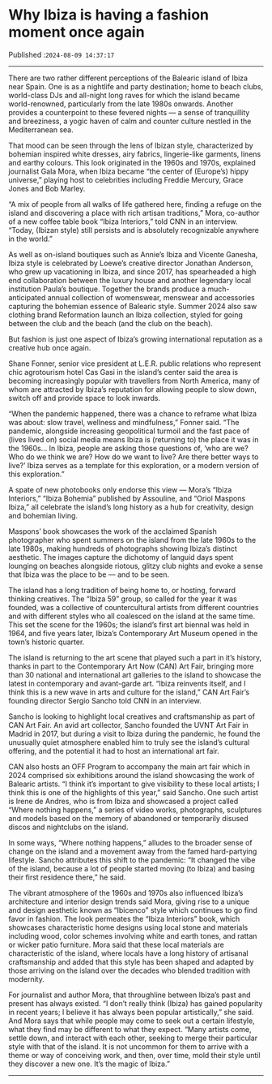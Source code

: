 # Why Ibiza is having a fashion moment once again

Published :`2024-08-09 14:37:17`

---

There are two rather different perceptions of the Balearic island of Ibiza near Spain. One is as a nightlife and party destination; home to beach clubs, world-class DJs and all-night long raves for which the island became world-renowned, particularly from the late 1980s onwards. Another provides a counterpoint to these fevered nights — a sense of tranquillity and breeziness, a yogic haven of calm and counter culture nestled in the Mediterranean sea.

That mood can be seen through the lens of Ibizan style, characterized by bohemian inspired white dresses, airy fabrics, lingerie-like garments, linens and earthy colours. This look originated in the 1960s and 1970s, explained journalist Gala Mora, when Ibiza became “the center of (Europe’s) hippy universe,” playing host to celebrities including Freddie Mercury, Grace Jones and Bob Marley.

“A mix of people from all walks of life gathered here, finding a refuge on the island and discovering a place with rich artisan traditions,” Mora, co-author of a new coffee table book “Ibiza Interiors,” told CNN in an interview. “Today, (Ibizan style) still persists and is absolutely recognizable anywhere in the world.”

As well as on-island boutiques such as Annie’s Ibiza and Vicente Ganesha, Ibiza style is celebrated by Loewe’s creative director Jonathan Anderson, who grew up vacationing in Ibiza, and since 2017, has spearheaded a high end collaboration between the luxury house and another legendary local institution Paula’s boutique. Together the brands produce a much-anticipated annual collection of womenswear, menswear and accessories capturing the bohemian essence of Balearic style. Summer 2024 also saw clothing brand Reformation launch an Ibiza collection, styled for going between the club and the beach (and the club on the beach).

But fashion is just one aspect of Ibiza’s growing international reputation as a creative hub once again.

Shane Fonner, senior vice president at L.E.R. public relations who represent chic agrotourism hotel Cas Gasi in the island’s center said the area is becoming increasingly popular with travellers from North America, many of whom are attracted by Ibiza’s reputation for allowing people to slow down, switch off and provide space to look inwards.

“When the pandemic happened, there was a chance to reframe what Ibiza was about: slow travel, wellness and mindfulness,” Fonner said. “The pandemic, alongside increasing geopolitical turmoil and the fast pace of (lives lived on) social media means Ibiza is (returning to) the place it was in the 1960s… In Ibiza, people are asking those questions of, ‘who are we? Who do we think we are? How do we want to live? Are there better ways to live?’ Ibiza serves as a template for this exploration, or a modern version of this exploration.”

A spate of new photobooks only endorse this view — Mora’s “Ibiza Interiors,” “Ibiza Bohemia” published by Assouline, and “Oriol Maspons Ibiza,” all celebrate the island’s long history as a hub for creativity, design and bohemian living.

Maspons’ book showcases the work of the acclaimed Spanish photographer who spent summers on the island from the late 1960s to the late 1980s, making hundreds of photographs showing Ibiza’s distinct aesthetic. The images capture the dichotomy of languid days spent lounging on beaches alongside riotous, glitzy club nights and evoke a sense that Ibiza was the place to be — and to be seen.

The island has a long tradition of being home to, or hosting, forward thinking creatives. The “Ibiza 59” group, so called for the year it was founded, was a collective of countercultural artists from different countries and with different styles who all coalesced on the island at the same time. This set the scene for the 1960s; the island’s first art biennal was held in 1964, and five years later, Ibiza’s Contemporary Art Museum opened in the town’s historic quarter.

The island is returning to the art scene that played such a part in it’s history, thanks in part to the Contemporary Art Now (CAN) Art Fair, bringing more than 30 national and international art galleries to the island to showcase the latest in contemporary and avant-garde art. “Ibiza reinvents itself, and I think this is a new wave in arts and culture for the island,” CAN Art Fair’s founding director Sergio Sancho told CNN in an interview.

Sancho is looking to highlight local creatives and craftsmanship as part of CAN Art Fair. An avid art collector, Sancho founded the UVNT Art Fair in Madrid in 2017, but during a visit to Ibiza during the pandemic, he found the unusually quiet atmosphere enabled him to truly see the island’s cultural offering, and the potential it had to host an international art fair.

CAN also hosts an OFF Program to accompany the main art fair which in 2024 comprised six exhibitions around the island showcasing the work of Balearic artists. “I think it’s important to give visibility to these local artists; I think this is one of the highlights of this year,” said Sancho. One such artist is Irene de Andres, who is from Ibiza and showcased a project called “Where nothing happens,” a series of video works, photographs, sculptures and models based on the memory of abandoned or temporarily disused discos and nightclubs on the island.

In some ways, “Where nothing happens,” alludes to the broader sense of change on the island and a movement away from the famed hard-partying lifestyle. Sancho attributes this shift to the pandemic: “It changed the vibe of the island, because a lot of people started moving (to Ibiza) and basing their first residence there,” he said.

The vibrant atmosphere of the 1960s and 1970s also influenced Ibiza’s architecture and interior design trends said Mora, giving rise to a unique and design aesthetic known as “Ibicenco” style which continues to go find favor in fashion. The look permeates the “Ibiza Interiors” book, which showcases characteristic home designs using local stone and materials including wood, color schemes involving white and earth tones, and rattan or wicker patio furniture. Mora said that these local materials are characteristic of the island, where locals have a long history of artisanal craftsmanship and added that this style has been shaped and adapted by those arriving on the island over the decades who blended tradition with modernity.

For journalist and author Mora, that throughline between Ibiza’s past and present has always existed. “I don’t really think (Ibiza) has gained popularity in recent years; I believe it has always been popular artistically,” she said. And Mora says that while people may come to seek out a certain lifestyle, what they find may be different to what they expect. “Many artists come, settle down, and interact with each other, seeking to merge their particular style with that of the island. It is not uncommon for them to arrive with a theme or way of conceiving work, and then, over time, mold their style until they discover a new one. It’s the magic of Ibiza.”

---

